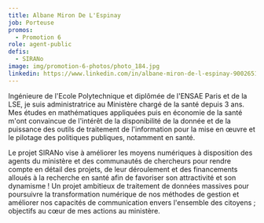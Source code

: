 ```yaml
---
title: Albane Miron De L'Espinay
job: Porteuse
promos:
  - Promotion 6
role: agent-public
defis:
  - SIRANo
image: img/promotion-6-photos/photo_184.jpg
linkedin: https://www.linkedin.com/in/albane-miron-de-l-espinay-900265105/
---
```


Ingénieure de l'Ecole Polytechnique et diplômée de l'ENSAE Paris et de la LSE, je suis administratrice au Ministère chargé de la santé depuis 3 ans. Mes études en mathématiques appliquées puis en économie de la santé m'ont convaincue de l'intérêt de la disponibilité de la donnée et de la puissance des outils de traitement de l'information pour la mise en œuvre et le pilotage des politiques publiques, notamment en santé. 

Le projet SIRANo vise à améliorer les moyens numériques à disposition des agents du ministère et des communautés de chercheurs pour rendre compte en détail des projets, de leur déroulement et des financements alloués à la recherche en santé afin de favoriser son attractivité et son dynamisme ! Un projet ambitieux de traitement de données massives pour poursuivre la transformation numérique de nos méthodes de gestion et améliorer nos capacités de communication envers l'ensemble des citoyens ; objectifs au cœur de mes actions au ministère. 
